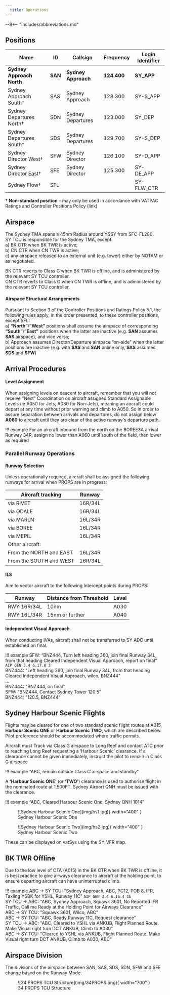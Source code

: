 ```yaml
---
  title: Operations
---
```


--8<-- "includes/abbreviations.md"

## Positions

| Name               | ID      | Callsign       | Frequency        | Login Identifier              |
| ------------------ | --------------| -------------- | ---------------- | --------------------------------------|
| **Sydney Approach North**    |**SAN**| **Sydney Approach**   | **124.400**         | **SY_APP**                                   |
| Sydney Approach South†   |SAS| Sydney Approach   | 128.300          | SY-S_APP                                 |
| Sydney Departures North†    |SDN| Sydney Departures  | 123.000         | SY_DEP          |
| Sydney Departures South†   |SDS| Sydney Departures | 129.700          | SY-S_DEP         |
| Sydney Director West† |SFW| Sydney Director   | 126.100          | SY-D_APP                               |
| Sydney Director East† |SFE| Sydney Director   | 125.300          | SY-DE_APP                               |
| Sydney Flow†        |SFL|                |          | SY-FLW_CTR                               |

† **Non-standard position** – may only be used in accordance with VATPAC Ratings and Controller Positions Policy (link)
## Airspace
The Sydney TMA spans a 45nm Radius around YSSY from SFC-FL280.  
SY TCU is responsible for the Sydney TMA, except:  
a) BK CTR when BK TWR is active;  
b) CN CTR when CN TWR is active;  
c) any airspace released to an external unit (e.g. tower) either by NOTAM or as negotiated.

BK CTR reverts to Class G when BK TWR is offline, and is administered by the relevant SY TCU controller.    
CN CTR reverts to Class G when CN TWR is offline, and is administered by the relevant SY TCU controller.  
#### Airspace Structural Arrangements

Pursuant to Section 3 of the Controller Positions and Ratings Policy 5.1, the following rules apply, in the order presented, to these controller positions, except SFL:  
a) **“North”**/**”West”** positions shall assume the airspace of corresponding **“South”**/**”East”** positions when the latter are inactive (e.g. **SAN** assumes **SAS** airspace), and vice versa;  
b) Approach assumes Director/Departure airspace “on-side” when the latter positions are inactive (e.g. with **SAS** and **SAN** online only, **SAS** assumes **SDS** and **SFW**) 
## Arrival Procedures
#### Level Assignment
When assigning levels on descent to aircraft, remember that you will not receive "Next" Coordination on aircraft assigned Standard Assignable Levels (ie A050 for Jets, A030 for Non-Jets), meaning an aircraft could depart at any time without prior warning and climb to A050. So in order to assure separation between arrivals and departures, do not assign below **A060** to aircraft until they are clear of the active runway's departure path.

!!! example
    For an aircraft inbound from the north on the BOREE3A arrival Runway 34R, assign no lower than A060 until south of the field, then lower as required
### Parallel Runway Operations

#### Runway Selection
Unless operationally required, aircraft shall be assigned the following runways for arrival when PROPS are in progress:

| Aircraft tracking | Runway  |
| ----------------| --------- |
| via RIVET   | 16R/34L      |
| via ODALE | 16R/34L |
| via MARLN | 16L/34R |
| via BOREE | 16L/34R |
| via MEPIL | 16L/34R |
| Other aircraft: |
| From the NORTH and EAST | 16L/34R |
| From the SOUTH and WEST | 16R/34L |

#### ILS

Aim to vector aircraft to the following Intercept points during PROPS:

| Runway | Distance from Threshold | Level  |
| --| ----------------| --------- |
|RWY 16R/34L| 10nm   | A030     |
|RWY 16L/34R| 15nm or further | A040 |

#### Independent Visual Approach

When conducting IVAs, aircraft shall not be transferred to SY ADC until established on final.

!!! example
    SFW: “BNZ444, Turn left heading 360, join final Runway 34L, from that heading Cleared Independent Visual Approach, report on final” `AIP GEN 3.4 6.17.8 3`   
    BNZ444: "Left heading 360, join final Runway 34L, from that heading Cleared Independent Visual Approach, wilco, BNZ444"  
    ...  
    BNZ444: "BNZ444, on final"  
    SFW: "BNZ444, Contact Sydney Tower 120.5"  
    BNZ444: "120.5, BNZ444" 

## Sydney Harbour Scenic Flights
Flights may be cleared for one of two standard scenic flight routes at A015, **Harbour Scenic ONE** or **Harbour Scenic TWO**, which are described below. Pilot preference should be accommodated where traffic permits.

Aircraft must Track via Class G airspace to Long Reef and contact ATC prior to reaching Long Reef requesting a ‘Harbour Scenic’ clearance. If a clearance cannot be given immediately, instruct the pilot to remain in Class G airspace

!!! example
    “ABC, remain outside Class C airspace and standby”

A **‘Harbour Scenic ONE’** (or **‘TWO’**) clearance is used to authorise flight in the nominated route at 1,500FT. Sydney Airport QNH must be issued with the clearance.

!!! example
    “ABC, Cleared Harbour Scenic One, Sydney QNH 1014”

<figure markdown>
![Sydney Harbour Scenic One](img/hs1.jpg){ width="400" }
  <figcaption>Sydney Harbour Scenic One</figcaption>
</figure>

<figure markdown>
![Sydney Harbour Scenic Two](img/hs2.jpg){ width="400" }
  <figcaption>Sydney Harbour Scenic Two</figcaption>
</figure>

These can be displayed on vatSys using the SY_VFR map.
## BK TWR Offline
Due to the low level of CTA (A015) in the BK CTR when BK TWR is offline, it is best practice to give airways clearance to aircraft at the holding point, to ensure departing aircraft can have uninterrupted climb.

!!! example
    ABC -> SY TCU: "Sydney Approach, ABC, PC12, POB 8, IFR, Taxiing YSBK for YSHL, Runway 11C" `AIP GEN 3.4 6.16.4 1b`  
    SY TCU -> ABC: "ABC, Sydney Approach, Squawk 3601, No Reported IFR Traffic, Call me Ready at the Holding Point for Airways Clearance"  
    ABC -> SY TCU: "Squawk 3601, Wilco, ABC"  
    ABC -> SY TCU: "ABC, Ready Runway 11C, Request clearance"  
    SY TCU -> ABC: "ABC, Cleared to YSHL via ANKUB, Flight Planned Route. Make Visual right turn DCT ANKUB, Climb to A030"  
    ABC -> SY TCU: "Cleared to YSHL via ANKUB, Flight Planned Route. Make Visual right turn DCT ANKUB, Climb to A030, ABC" 
## Airspace Division

The divisions of the airspace between SAN, SAS, SDS, SDN, SFW and SFE change based on the Runway Mode.

<figure markdown>
![34 PROPS TCU Structure](img/34PROPS.png){ width="700" }
  <figcaption>34 PROPS TCU Structure</figcaption>
</figure>
